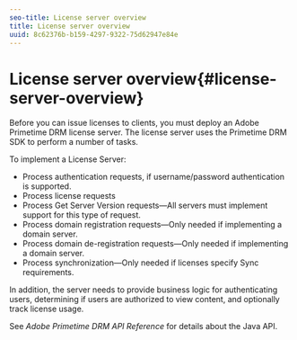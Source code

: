 ```yaml
---
seo-title: License server overview
title: License server overview
uuid: 8c62376b-b159-4297-9322-75d62947e84e
---
```


# License server overview{#license-server-overview}

Before you can issue licenses to clients, you must deploy an Adobe Primetime DRM license server. The license server uses the Primetime DRM SDK to perform a number of tasks.

To implement a License Server:

* Process authentication requests, if username/password authentication is supported. 
* Process license requests 
* Process Get Server Version requests—All servers must implement support for this type of request. 
* Process domain registration requests—Only needed if implementing a domain server. 
* Process domain de-registration requests—Only needed if implementing a domain server. 
* Process synchronization—Only needed if licenses specify Sync requirements.

In addition, the server needs to provide business logic for authenticating users, determining if users are authorized to view content, and optionally track license usage.

See *Adobe Primetime DRM API Reference* for details about the Java API. 
